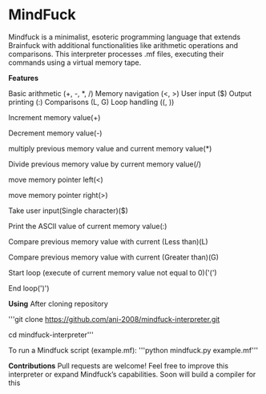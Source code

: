 # MindFuck
Mindfuck is a minimalist, esoteric programming language that extends Brainfuck with additional functionalities like arithmetic operations and comparisons. This interpreter processes .mf files, executing their commands using a virtual memory tape.

**Features**

Basic arithmetic (+, -, *, /)
Memory navigation (<, >)
User input ($)
Output printing (:)
Comparisons (L, G)
Loop handling ((, ))

Increment memory value(+)

Decrement memory value(-)

multiply previous memory value and current memory value(*)

Divide previous memory value by current memory value(/)

move memory pointer left(<)

move memory pointer right(>)

Take user input(Single character)($)

Print the ASCII value of current memory value(:)

Compare previous memory value with current (Less than)(L)

Compare previous memory value with current (Greater than)(G)

Start loop (execute of current memory value not equal to 0)('(')

End loop(')')


**Using**
After cloning repository

'''git clone https://github.com/ani-2008/mindfuck-interpreter.git

cd mindfuck-interpreter'''

To run a Mindfuck script (example.mf):
'''python mindfuck.py example.mf'''

**Contributions**
Pull requests are welcome! Feel free to improve this interpreter or expand Mindfuck’s capabilities.
Soon will build a compiler for this
